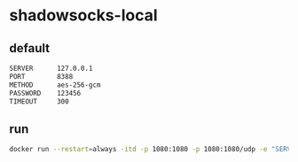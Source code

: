 # shadowsocks-local

## default

```sh
SERVER      127.0.0.1
PORT        8388
METHOD      aes-256-gcm
PASSWORD    123456
TIMEOUT     300
```

## run

```sh
docker run --restart=always -itd -p 1080:1080 -p 1080:1080/udp -e "SERVER=1.1.1.1" -e "PASSWORD=123456" modules/shadowsocks-local
```
